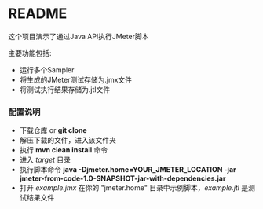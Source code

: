 # README #

这个项目演示了通过Java API执行JMeter脚本

主要功能包括:

* 运行多个Sampler
* 将生成的JMeter测试存储为.jmx文件
* 将测试执行结果存储为.jtl文件

### 配置说明 ###

* 下载仓库 or **git clone**
* 解压下载的文件，进入该文件夹
* 执行 **mvn clean install** 命令
* 进入 *target* 目录
* 执行脚本命令 **java -Djmeter.home=YOUR_JMETER_LOCATION -jar jmeter-from-code-1.0-SNAPSHOT-jar-with-dependencies.jar**
* 打开 *example.jmx* 在你的 "jmeter.home" 目录中示例脚本，*example.jtl* 是测试结果文件
